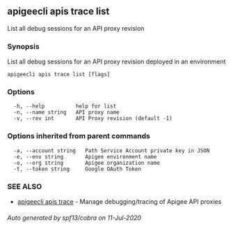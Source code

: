 ## apigeecli apis trace list

List all debug sessions for an API proxy revision

### Synopsis

List all debug sessions for an API proxy revision deployed in an environment

```
apigeecli apis trace list [flags]
```

### Options

```
  -h, --help          help for list
  -n, --name string   API proxy name
  -v, --rev int       API Proxy revision (default -1)
```

### Options inherited from parent commands

```
  -a, --account string   Path Service Account private key in JSON
  -e, --env string       Apigee environment name
  -o, --org string       Apigee organization name
  -t, --token string     Google OAuth Token
```

### SEE ALSO

* [apigeecli apis trace](apigeecli_apis_trace.md)	 - Manage debugging/tracing of Apigee API proxies

###### Auto generated by spf13/cobra on 11-Jul-2020
